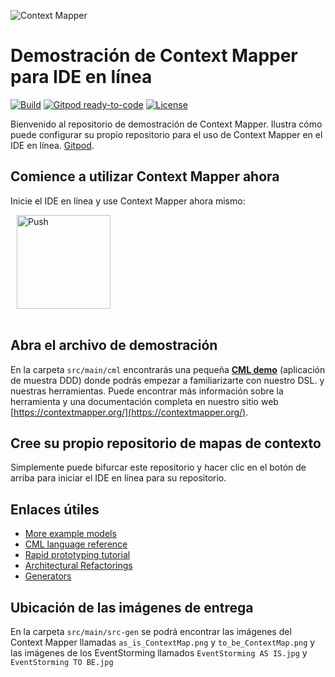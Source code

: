 ![Context Mapper](https://raw.githubusercontent.com/wiki/ContextMapper/context-mapper-dsl/logo/cm-logo-github-small.png)
# Demostración de Context Mapper para IDE en línea 
[![Build](https://github.com/ContextMapper/web-ide-demo/actions/workflows/build.yml/badge.svg)](https://github.com/ContextMapper/web-ide-demo/actions) [![Gitpod ready-to-code](https://img.shields.io/badge/Gitpod-ready--to--code-blue?logo=gitpod)](https://gitpod.io/#https://github.com/ContextMapper/web-ide-demo) [![License](https://img.shields.io/badge/License-Apache%202.0-blue.svg)](https://opensource.org/licenses/Apache-2.0)

Bienvenido al repositorio de demostración de Context Mapper. Ilustra cómo puede configurar su propio repositorio para el uso de Context Mapper en el IDE en línea. [Gitpod](https://www.gitpod.io/).

## Comience a utilizar Context Mapper ahora
Inicie el IDE en línea y use Context Mapper ahora mismo:

<a href="https://gitpod.io/#https://github.com/ContextMapper/web-ide-demo" style="padding: 10px;">
    <img src="https://gitpod.io/button/open-in-gitpod.svg" width="150" alt="Push" align="center">
</a>
<br/><br/>

## Abra el archivo de demostración
En la carpeta `src/main/cml` encontrarás una pequeña **[CML demo](./src/main/cml/demo.cml)** (aplicación de muestra DDD) donde podrás empezar a familiarizarte con nuestro DSL. y nuestras herramientas.
Puede encontrar más información sobre la herramienta y una documentación completa en nuestro sitio web [https://contextmapper.org/](https://contextmapper.org/).

## Cree su propio repositorio de mapas de contexto
Simplemente puede bifurcar este repositorio y hacer clic en el botón de arriba para iniciar el IDE en línea para su repositorio.

## Enlaces útiles
 
 * [More example models](https://github.com/ContextMapper/context-mapper-examples)
 * [CML language reference](https://contextmapper.org/docs/language-reference/)
 * [Rapid prototyping tutorial](https://contextmapper.org/docs/rapid-ooad/)
 * [Architectural Refactorings](https://contextmapper.org/docs/architectural-refactorings/)
 * [Generators](https://contextmapper.org/docs/generators/)

## Ubicación de las imágenes de entrega
En la carpeta `src/main/src-gen` se podrá encontrar las imágenes del Context Mapper llamadas `as_is_ContextMap.png` y `to_be_ContextMap.png` y las imágenes de los EventStorming llamados `EventStorming AS IS.jpg` y `EventStorming TO BE.jpg`
